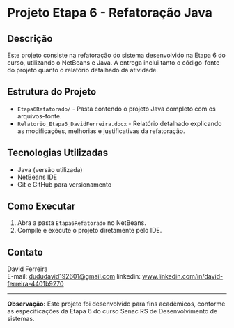 # Projeto Etapa 6 - Refatoração Java

## Descrição

Este projeto consiste na refatoração do sistema desenvolvido na Etapa 6 do curso, utilizando o NetBeans e Java. A entrega inclui tanto o código-fonte do projeto quanto o relatório detalhado da atividade.

## Estrutura do Projeto

- `Etapa6Refatorado/` - Pasta contendo o projeto Java completo com os arquivos-fonte.
- `Relatorio_Etapa6_DavidFerreira.docx` - Relatório detalhado explicando as modificações, melhorias e justificativas da refatoração.

## Tecnologias Utilizadas

- Java (versão utilizada)
- NetBeans IDE
- Git e GitHub para versionamento

## Como Executar

1. Abra a pasta `Etapa6Refatorado` no NetBeans.
2. Compile e execute o projeto diretamente pelo IDE.

## Contato

David Ferreira  
E-mail: dududavid192601@gmail.com
linkedin: www.linkedin.com/in/david-ferreira-4401b9270

---

**Observação:** Este projeto foi desenvolvido para fins acadêmicos, conforme as especificações da Etapa 6 do curso Senac RS de Desenvolvimento de sistemas.

